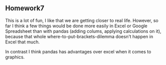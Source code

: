 ## Homework7

This is a lot of fun, I like that we are getting closer to real life.
However, so far I think a few things would be done more easily in Excel or Google Spreadsheet than with pandas (adding colums, applying calculations on it), because that whole where-to-put-brackets-dilemma doesn't happen in Excel that much.

In contrast I think pandas has advantages over excel when it comes to graphics.
